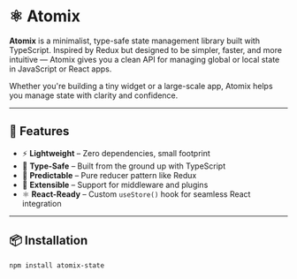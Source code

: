 # ⚛️ Atomix

**Atomix** is a minimalist, type-safe state management library built with TypeScript. Inspired by Redux but designed to be simpler, faster, and more intuitive — Atomix gives you a clean API for managing global or local state in JavaScript or React apps.

Whether you're building a tiny widget or a large-scale app, Atomix helps you manage state with clarity and confidence.

---

## 🚀 Features

- ⚡ **Lightweight** – Zero dependencies, small footprint
- 🔐 **Type-Safe** – Built from the ground up with TypeScript
- 🧠 **Predictable** – Pure reducer pattern like Redux
- 🧩 **Extensible** – Support for middleware and plugins
- ⚛️ **React-Ready** – Custom `useStore()` hook for seamless React integration

---

## 📦 Installation

```bash
npm install atomix-state 
```
